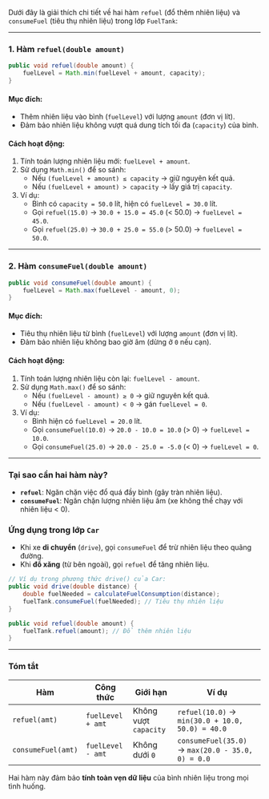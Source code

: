 Dưới đây là giải thích chi tiết về hai hàm `refuel` (đổ thêm nhiên liệu) và `consumeFuel` (tiêu thụ nhiên liệu) trong lớp `FuelTank`:

---

### **1. Hàm `refuel(double amount)`**
```java
public void refuel(double amount) {
    fuelLevel = Math.min(fuelLevel + amount, capacity);
}
```

#### **Mục đích**:
- Thêm nhiên liệu vào bình (`fuelLevel`) với lượng `amount` (đơn vị lít).
- Đảm bảo nhiên liệu không vượt quá dung tích tối đa (`capacity`) của bình.

#### **Cách hoạt động**:
1. Tính toán lượng nhiên liệu mới: `fuelLevel + amount`.
2. Sử dụng `Math.min()` để so sánh:
   - Nếu `(fuelLevel + amount) ≤ capacity` → giữ nguyên kết quả.
   - Nếu `(fuelLevel + amount) > capacity` → lấy giá trị `capacity`.
3. Ví dụ:
   - Bình có `capacity = 50.0` lít, hiện có `fuelLevel = 30.0` lít.
   - Gọi `refuel(15.0)` → `30.0 + 15.0 = 45.0` (< 50.0) → `fuelLevel = 45.0`.
   - Gọi `refuel(25.0)` → `30.0 + 25.0 = 55.0` (> 50.0) → `fuelLevel = 50.0`.

---

### **2. Hàm `consumeFuel(double amount)`**
```java
public void consumeFuel(double amount) {
    fuelLevel = Math.max(fuelLevel - amount, 0);
}
```

#### **Mục đích**:
- Tiêu thụ nhiên liệu từ bình (`fuelLevel`) với lượng `amount` (đơn vị lít).
- Đảm bảo nhiên liệu không bao giờ âm (dừng ở `0` nếu cạn).

#### **Cách hoạt động**:
1. Tính toán lượng nhiên liệu còn lại: `fuelLevel - amount`.
2. Sử dụng `Math.max()` để so sánh:
   - Nếu `(fuelLevel - amount) ≥ 0` → giữ nguyên kết quả.
   - Nếu `(fuelLevel - amount) < 0` → gán `fuelLevel = 0`.
3. Ví dụ:
   - Bình hiện có `fuelLevel = 20.0` lít.
   - Gọi `consumeFuel(10.0)` → `20.0 - 10.0 = 10.0` (> 0) → `fuelLevel = 10.0`.
   - Gọi `consumeFuel(25.0)` → `20.0 - 25.0 = -5.0` (< 0) → `fuelLevel = 0`.

---

### **Tại sao cần hai hàm này?**
- **`refuel`**: Ngăn chặn việc đổ quá đầy bình (gây tràn nhiên liệu).
- **`consumeFuel`**: Ngăn chặn lượng nhiên liệu âm (xe không thể chạy với nhiên liệu < 0).

### **Ứng dụng trong lớp `Car`**
- Khi xe **di chuyển** (`drive`), gọi `consumeFuel` để trừ nhiên liệu theo quãng đường.
- Khi **đổ xăng** (từ bên ngoài), gọi `refuel` để tăng nhiên liệu.

```java
// Ví dụ trong phương thức drive() của Car:
public void drive(double distance) {
    double fuelNeeded = calculateFuelConsumption(distance);
    fuelTank.consumeFuel(fuelNeeded); // Tiêu thụ nhiên liệu
}

public void refuel(double amount) {
    fuelTank.refuel(amount); // Đổ thêm nhiên liệu
}
```

---

### **Tóm tắt**
| Hàm           | Công thức                     | Giới hạn                  | Ví dụ                |
|---------------|-------------------------------|---------------------------|----------------------|
| `refuel(amt)` | `fuelLevel + amt`             | Không vượt `capacity`     | `refuel(10.0)` → `min(30.0 + 10.0, 50.0) = 40.0` |
| `consumeFuel(amt)` | `fuelLevel - amt` | Không dưới `0`            | `consumeFuel(35.0)` → `max(20.0 - 35.0, 0) = 0.0` |

Hai hàm này đảm bảo **tính toàn vẹn dữ liệu** của bình nhiên liệu trong mọi tình huống.
